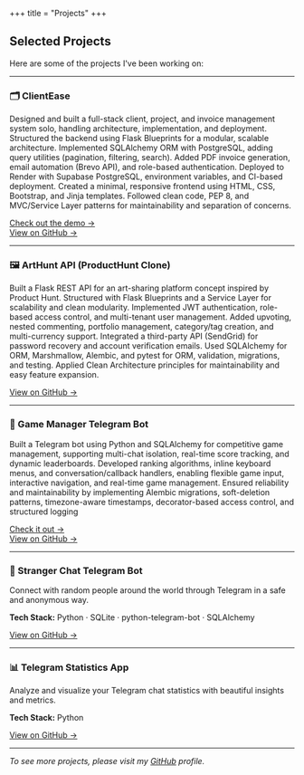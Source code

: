 +++
title = "Projects"
+++

## Selected Projects

Here are some of the projects I've been working on:

---

### 🗂️ ClientEase

Designed and built a full-stack client, project, and invoice management system solo, handling architecture, implementation, and deployment.
Structured the backend using Flask Blueprints for a modular, scalable architecture.
Implemented SQLAlchemy ORM with PostgreSQL, adding query utilities (pagination, filtering, search).
Added PDF invoice generation, email automation (Brevo API), and role-based authentication.
Deployed to Render with Supabase PostgreSQL, environment variables, and CI-based deployment.
Created a minimal, responsive frontend using HTML, CSS, Bootstrap, and Jinja templates.
Followed clean code, PEP 8, and MVC/Service Layer patterns for maintainability and separation of concerns.

[Check out the demo →](https://clientease.pouria.site/)  
[View on GitHub →](https://github.com/p-forghani/client-ease)

---

### 🖼️ ArtHunt API (ProductHunt Clone)

Built a Flask REST API for an art-sharing platform concept inspired by Product Hunt.
Structured with Flask Blueprints and a Service Layer for scalability and clean modularity.
Implemented JWT authentication, role-based access control, and multi-tenant user management.
Added upvoting, nested commenting, portfolio management, category/tag creation, and multi-currency support.
Integrated a third-party API (SendGrid) for password recovery and account verification emails.
Used SQLAlchemy for ORM, Marshmallow, Alembic, and pytest for ORM, validation, migrations, and testing.
Applied Clean Architecture principles for maintainability and easy feature expansion.

[View on GitHub →](https://github.com/p-forghani/arthunt-api)

---

### 🎾 Game Manager Telegram Bot

Built a Telegram bot using Python and SQLAlchemy for competitive game management, supporting multi-chat isolation, real-time score tracking, and dynamic leaderboards.
Developed ranking algorithms, inline keyboard menus, and conversation/callback handlers, enabling flexible game input, interactive navigation, and real-time game management.
Ensured reliability and maintainability by implementing Alembic migrations, soft-deletion patterns, timezone-aware timestamps, decorator-based access control, and structured logging

[Check it out →](https://t.me/game_manager_bot)  
[View on GitHub →](https://github.com/p-forghani/game-manager-bot)

---

### 💬 Stranger Chat Telegram Bot

Connect with random people around the world through Telegram in a
safe and anonymous way.

**Tech Stack:** Python · SQLite · python-telegram-bot · SQLAlchemy

[View on GitHub →](https://github.com/p-forghani/stranger_telegram_bot)

---

### 📊 Telegram Statistics App

Analyze and visualize your Telegram chat statistics with beautiful
insights and metrics.

**Tech Stack:** Python

[View on GitHub →](https://github.com/p-forghani/telegram-statistics)


---

*To see more projects, please visit my [GitHub](https://github.com/p-forghani/) profile.*